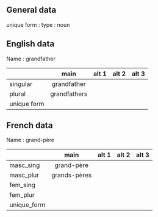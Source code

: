 ## General data

unique form :
type : noun

## English data

Name : grandfather

|             |     main     | alt 1 | alt 2 | alt 3 |
| :---------- | :----------: | :---: | :---: | ----- |
| singular    | grandfather  |       |       |       |
| plural      | grandfathers |       |       |       |
| unique form |              |       |       |       |

## French data

Name : grand-père

|             |     main     | alt 1 | alt 2 | alt 3 |
| :---------- | :----------: | :---: | :---: | :---: |
| masc_sing   |  grand-père  |       |       |       |
| masc_plur   | grands-pères |       |       |       |
| fem_sing    |              |       |       |       |
| fem_plur    |              |       |       |       |
| unique_form |              |       |       |       |


